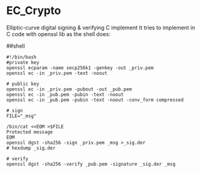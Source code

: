 # EC_Crypto

Elliptic-curve digital signing & verifying C implement
It tries to implement in C code with openssl lib as the shell does:

##shell
```
#!/bin/bash
#private key
openssl ecparam -name secp256k1 -genkey -out _priv.pem
openssl ec -in _priv.pem -text -noout

# public key
openssl ec -in _priv.pem -pubout -out _pub.pem
openssl ec -in _pub.pem -pubin -text -noout
openssl ec -in _pub.pem -pubin -text -noout -conv_form compressed

# sign
FILE="_msg"

/bin/cat <<EOM >$FILE
Protected message
EOM
openssl dgst -sha256 -sign _priv.pem _msg >_sig.der
# hexdump _sig.der 

# verify
openssl dgst -sha256 -verify _pub.pem -signature _sig.der _msg
```

